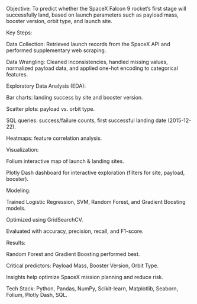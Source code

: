 Objective:
To predict whether the SpaceX Falcon 9 rocket’s first stage will successfully land, based on launch parameters such as payload mass, booster version, orbit type, and launch site.

Key Steps:

Data Collection: Retrieved launch records from the SpaceX API
 and performed supplementary web scraping.

Data Wrangling: Cleaned inconsistencies, handled missing values, normalized payload data, and applied one-hot encoding to categorical features.

Exploratory Data Analysis (EDA):

Bar charts: landing success by site and booster version.

Scatter plots: payload vs. orbit type.

SQL queries: success/failure counts, first successful landing date (2015-12-22).

Heatmaps: feature correlation analysis.

Visualization:

Folium interactive map of launch & landing sites.

Plotly Dash dashboard for interactive exploration (filters for site, payload, booster).

Modeling:

Trained Logistic Regression, SVM, Random Forest, and Gradient Boosting models.

Optimized using GridSearchCV.

Evaluated with accuracy, precision, recall, and F1-score.

Results:

Random Forest and Gradient Boosting performed best.

Critical predictors: Payload Mass, Booster Version, Orbit Type.

Insights help optimize SpaceX mission planning and reduce risk.

Tech Stack: Python, Pandas, NumPy, Scikit-learn, Matplotlib, Seaborn, Folium, Plotly Dash, SQL.
